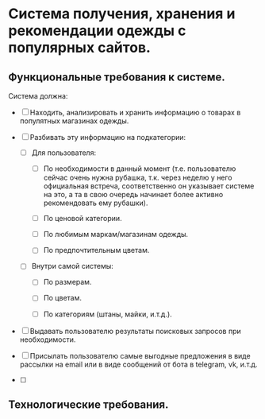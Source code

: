 # Система получения, хранения и рекомендации одежды с популярных сайтов.

## Функциональные требования к системе.

Система должна:
   - [ ] Находить, анализировать и хранить информацию о товарах в популятных магазинах одежды.

   - [ ] Разбивать эту информацию на подкатегории:
      - [ ] Для пользователя:
         - [ ] По необходимости в данный момент (т.е. пользователю сейчас очень нужна рубашка, т.к. через неделю у него официальная встреча, соответственно он указывает системе на это, а та в свою очередь начинает более активно рекомендовать ему рубашки).
         
         - [ ] По ценовой категории.
         
         - [ ] По любимым маркам/магазинам одежды.
         
         - [ ] По предпочтительным цветам.
         
      - [ ] Внутри самой системы:
      
         - [ ] По размерам.
         
         - [ ] По цветам.

         - [ ] По категориям (штаны, майки, и.т.д.).
                  
   - [ ] Выдавать пользователю результаты поисковых запросов при необходимости.

   - [ ] Присылать пользователю самые выгодные предложения в виде рассылки на email или в виде сообщений от бота в telegram, vk, и.т.д.

   - [ ] 

## Технологические требования.

